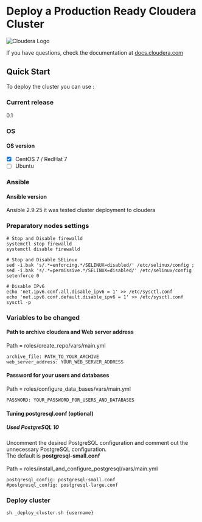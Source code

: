 # Deploy a Production Ready Cloudera Cluster

![Cloudera Logo](https://upload.wikimedia.org/wikipedia/commons/thumb/2/29/Cloudera_logo_darkorange.png/640px-Cloudera_logo_darkorange.png)

If you have questions, check the documentation at [docs.cloudera.com](https://docs.cloudera.com/cdp-private-cloud-base/7.1.7/index.html)

## Quick Start

To deploy the cluster you can use :

### Current release
0.1

### OS

#### OS version

* [x] CentOS 7 / RedHat 7
* [ ] Ubuntu

### Ansible

#### Ansible version

Ansible 2.9.25 it was tested cluster deployment to cloudera

### Preparatory nodes settings

```ShellSession
# Stop and Disable firewalld
systemctl stop firewalld
systemctl disable firewalld

# Stop and Disable SELinux
sed -i.bak 's/.*=enforcing.*/SELINUX=disabled/' /etc/selinux/config ; sed -i.bak 's/.*=permissive.*/SELINUX=disabled/' /etc/selinux/config 
setenforce 0

# Disable IPv6
echo 'net.ipv6.conf.all.disable_ipv6 = 1' >> /etc/sysctl.conf
echo 'net.ipv6.conf.default.disable_ipv6 = 1' >> /etc/sysctl.conf
sysctl -p
```

### Variables to be changed

#### Path to archive cloudera and Web server address
Path = roles/create_repo/vars/main.yml

```
archive_file: PATH_TO_YOUR_ARCHIVE
web_server_address: YOUR_WEB_SERVER_ADDRESS
```

#### Password for your users and databases
Path = roles/configure_data_bases/vars/main.yml

```
PASSWORD: YOUR_PASSWORD_FOR_USERS_AND_DATABASES
```

#### Tuning postgresql.conf (optional)
##### Used PostgreSQL 10
Uncomment the desired PostgreSQL configuration and comment out the unnecessary PostgreSQL configuration.
<br/>
The default is **postgresql-small.conf**
<br/>
<br/>
Path = roles/install_and_configure_postgresql/vars/main.yml

```
postgresql_config: postgresql-small.conf
#postgresql_config: postgresql-large.conf
```

### Deploy cluster

```ShellSession
sh _deploy_cluster.sh {username}
```
